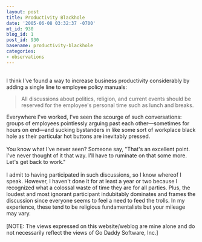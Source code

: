 ```yaml
---
layout: post
title: Productivity Blackhole
date: '2005-06-08 03:32:37 -0700'
mt_id: 930
blog_id: 1
post_id: 930
basename: productivity-blackhole
categories:
- observations
---
```

<br />I think I've found a way to increase business productivity considerably by adding a single line to employee policy manuals:<blockquote>All discussions about politics, religion, and current events should be reserved for the employee's personal time such as lunch and breaks.</blockquote>Everywhere I've worked, I've seen the scourge of such conversations: groups of employees pointlessly arguing past each other&#x2014;sometimes for hours on end&#x2014;and sucking bystanders in like some sort of workplace black hole as their particular hot buttons are inevitably pressed.<br /><br />You know what I've never seen? Someone say, "That's an excellent point. I've never thought of it that way. I'll have to ruminate on that some more. Let's get back to work."<br /><br />I admit to having participated in such discussions, so I know whereof I speak. However, I haven't done it for at least a year or two because I recognized what a colossal waste of time they are for all parties. Plus, the loudest and most ignorant participant indubitably dominates and frames the discussion since everyone seems to feel a need to feed the trolls. In my experience, these tend to be religious fundamentalists but your mileage may vary.<br /><br />[NOTE: The views expressed on this website/weblog are mine alone and do not necessarily reflect the views of Go Daddy Software, Inc.]<br /><br /><br />
